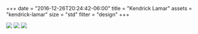 +++
date = "2016-12-26T20:24:42-06:00"
title = "Kendrick Lamar"
assets = "kendrick-lamar"
size = "std"
filter = "design"
+++

<img class="full" src="/img/kendrick-lamar/kendrick3.jpg"/>
<img class="full" src="/img/kendrick-lamar/kendrick1.jpg"/>
<img class="full" src="/img/kendrick-lamar/kendrick2.jpg"/>
